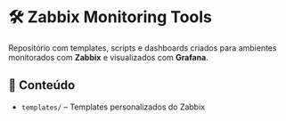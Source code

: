 # 🛠️ Zabbix Monitoring Tools

Repositório com templates, scripts e dashboards criados para ambientes monitorados com **Zabbix** e visualizados com **Grafana**.

## 📁 Conteúdo

- `templates/` – Templates personalizados do Zabbix
